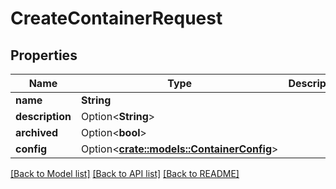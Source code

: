 # CreateContainerRequest

## Properties

Name | Type | Description | Notes
------------ | ------------- | ------------- | -------------
**name** | **String** |  | 
**description** | Option<**String**> |  | [optional]
**archived** | Option<**bool**> |  | [optional]
**config** | Option<[**crate::models::ContainerConfig**](ContainerConfig.md)> |  | [optional]

[[Back to Model list]](../README.md#documentation-for-models) [[Back to API list]](../README.md#documentation-for-api-endpoints) [[Back to README]](../README.md)


